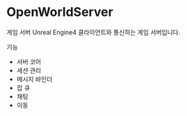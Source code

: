 # OpenWorldServer
게임 서버
Unreal Engine4 클라이언트와 통신하는 게임 서버입니다.

기능
- 서버 코어
 - 세션 관리
 - 메시지 바인더
 - 잡 큐
- 채팅
- 이동
